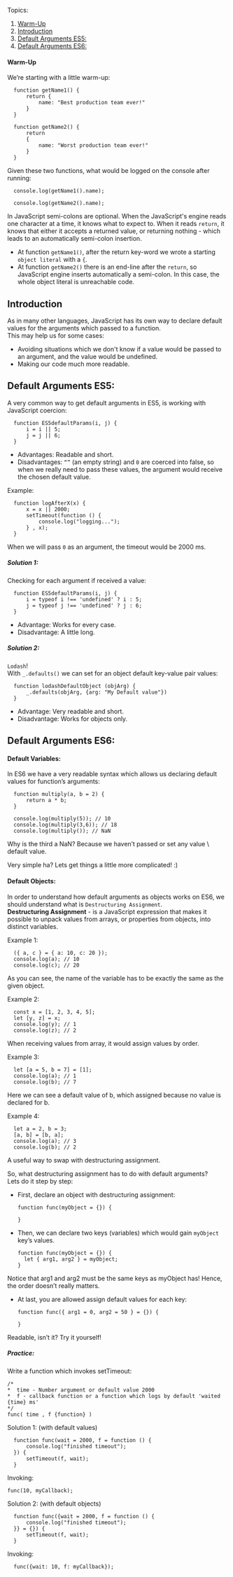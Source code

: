 Topics:  
1. [Warm-Up](#warm-up)  
2. [Introduction](#introduction)  
3. [Default Arguments ES5:](#default-arguments-es5)  
4. [Default Arguments ES6:](#default-arguments-es6)  

#### Warm-Up  
We’re starting with a little warm-up:
```  
  function getName1() {  
      return {
          name: "Best production team ever!"
      }
  }
```

```  
  function getName2() {
      return
      {
          name: "Worst production team ever!"
      }
  }  
```
Given these two functions, what would be logged on the console after running:
```  
  console.log(getName1().name);  
```
```  
  console.log(getName2().name);
```

In JavaScript semi-colons are optional. When the JavaScript's engine reads one character at a time, it knows what to expect to. When it reads `return`, it knows that either it accepts a returned value, or returning nothing - which leads to an automatically semi-colon insertion.  
* At function `getName1()`, after the return key-word we wrote a starting `object literal` with a `{`.  
* At function `getName2()` there is an end-line after the `return`, so JavaScript engine inserts automatically a semi-colon. In this case, the whole object literal is unreachable code.

## Introduction  
As in many other languages, JavaScript has its own way to declare default values for the arguments which passed to a function.  
This may help us for some cases:  
* Avoiding situations which we don't know if a value would be passed to an argument, and the value would be undefined.
* Making our code much more readable.

## Default Arguments ES5:
A very common way to get default arguments in ES5, is working with JavaScript coercion:
```  
  function ES5defaultParams(i, j) {
      i = i || 5;
      j = j || 6;
  }
```
* Advantages: Readable and short.  
* Disadvantages: `“”` (an empty string) and `0` are coerced into false, so when we really need to pass these values, the argument would receive the chosen default value.

Example:  
```  
  function logAfterX(x) {
      x = x || 2000;
      setTimeout(function () {
          console.log("logging...");
      } , x);
  }
```
When we will pass `0` as an argument, the timeout would be 2000 ms.

##### Solution 1:
Checking for each argument if received a value:
```  
  function ES5defaultParams(i, j) {
      i = typeof i !== 'undefined' ? i : 5;
      j = typeof j !== 'undefined' ? j : 6;
  }
```

* Advantage: Works for every case.  
* Disadvantage: A little long.

##### Solution 2:
`Lodash`!  
With `_.defaults()` we can set for an object default key-value pair values:
```  
  function lodashDefaultObject (objArg) {
      _.defaults(objArg, {arg: "My Default value"})
  }
```
* Advantage: Very readable and short.  
* Disadvantage: Works for objects only.  


## Default Arguments ES6:
#### Default Variables:
In ES6 we have a very readable syntax which allows us declaring default values for function’s arguments:
```  
  function multiply(a, b = 2) {
      return a * b;
  }
```

```  
  console.log(multiply(5)); // 10
  console.log(multiply(3,6)); // 18
  console.log(multiply()); // NaN
```
Why is the third a NaN? Because we haven’t passed or set any value \ default value.  

Very simple ha? Lets get things a little more complicated! :)

#### Default Objects:
In order to understand how default arguments as objects works on ES6, we should understand what is `Destructuring Assignment`.  
__Destructuring Assignment__ - is a JavaScript expression that makes it possible to unpack values from arrays, or properties from objects, into distinct variables.  

Example 1:
```  
  ({ a, c } = { a: 10, c: 20 });
  console.log(a); // 10
  console.log(c); // 20
```
As you can see, the name of the variable has to be exactly the same as the given object.

Example 2:  
```  
  const x = [1, 2, 3, 4, 5];
  let [y, z] = x;
  console.log(y); // 1
  console.log(z); // 2
```
When receiving values from array, it would assign values by order.

Example 3:  
```
  let [a = 5, b = 7] = [1];
  console.log(a); // 1
  console.log(b); // 7
```
Here we can see a default value of b, which assigned because no value is declared for b.

Example 4:  
```
  let a = 2, b = 3;
  [a, b] = [b, a];
  console.log(a); // 3
  console.log(b); // 2
```
A useful way to swap with destructuring assignment.


So, what destructuring assignment has to do with default arguments?  
Lets do it step by step:  
* First, declare an object with destructuring assignment:  
    ```  
  function func(myObject = {}) {

  }
    ```

* Then, we can declare two keys (variables) which would gain `myObject` key’s values.  
    ```  
  function func(myObject = {}) {
      let { arg1, arg2 } = myObject;
  }
    ```
Notice that arg1 and arg2 must be the same keys as myObject has! Hence, the order doesn’t really matters.

* At last, you are allowed assign default values for each key:  
    ```  
  function func({ arg1 = 0, arg2 = 50 } = {}) {

  }
    ```
Readable, isn’t it?
Try it yourself!

##### Practice:  
Write a function which invokes setTimeout:
   ```  
 /*
 *  time - Number argument or default value 2000
 *  f - callback function or a function which logs by default 'waited {time} ms'
 */
func( time , f {function} )
 ```
Solution 1: (with default values)  
```
  function func(wait = 2000, f = function () {
      console.log("finished timeout");
  }) {
      setTimeout(f, wait);
  }
```
Invoking:  
```
func(10, myCallback);
```

Solution 2: (with default objects)  
```
  function func({wait = 2000, f = function () {
      console.log("finished timeout");
  }} = {}) {
      setTimeout(f, wait);
  }
```
Invoking:  
```
  func({wait: 10, f: myCallback});
```